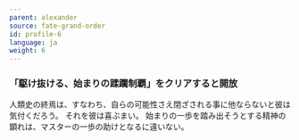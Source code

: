 ```yaml
---
parent: alexander
source: fate-grand-order
id: profile-6
language: ja
weight: 6
---
```


### 「駆け抜ける、始まりの蹂躙制覇」をクリアすると開放

人類史の終焉は、すなわち、自らの可能性さえ閉ざされる事に他ならないと彼は気付くだろう。
それを彼は喜ぶまい。
始まりの一歩を踏み出そうとする精神の顕れは、マスターの一歩の助けとなるに違いない。
